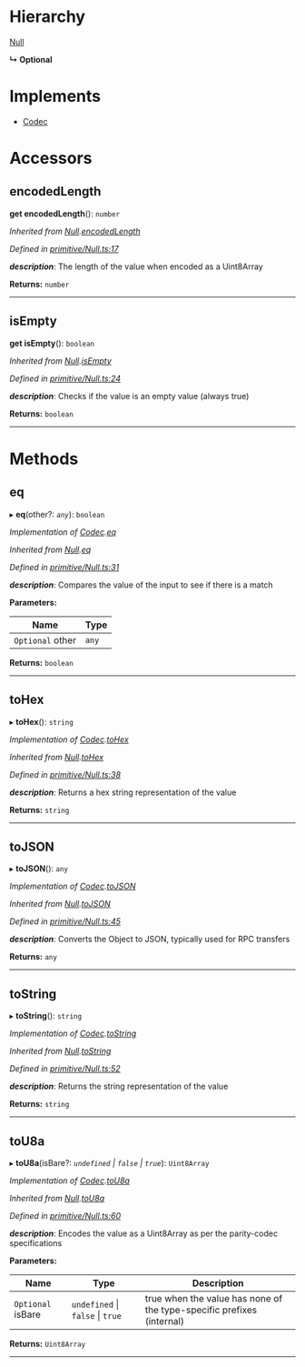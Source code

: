 

# Hierarchy

 [Null](_primitive_null_.null.md)

**↳ Optional**

# Implements

* [Codec](../interfaces/_types_.codec.md)

# Accessors

<a id="encodedlength"></a>

##  encodedLength

**get encodedLength**(): `number`

*Inherited from [Null](_primitive_null_.null.md).[encodedLength](_primitive_null_.null.md#encodedlength)*

*Defined in [primitive/Null.ts:17](https://github.com/polkadot-js/api/blob/7c4371b/packages/types/src/primitive/Null.ts#L17)*

*__description__*: The length of the value when encoded as a Uint8Array

**Returns:** `number`

___
<a id="isempty"></a>

##  isEmpty

**get isEmpty**(): `boolean`

*Inherited from [Null](_primitive_null_.null.md).[isEmpty](_primitive_null_.null.md#isempty)*

*Defined in [primitive/Null.ts:24](https://github.com/polkadot-js/api/blob/7c4371b/packages/types/src/primitive/Null.ts#L24)*

*__description__*: Checks if the value is an empty value (always true)

**Returns:** `boolean`

___

# Methods

<a id="eq"></a>

##  eq

▸ **eq**(other?: *`any`*): `boolean`

*Implementation of [Codec](../interfaces/_types_.codec.md).[eq](../interfaces/_types_.codec.md#eq)*

*Inherited from [Null](_primitive_null_.null.md).[eq](_primitive_null_.null.md#eq)*

*Defined in [primitive/Null.ts:31](https://github.com/polkadot-js/api/blob/7c4371b/packages/types/src/primitive/Null.ts#L31)*

*__description__*: Compares the value of the input to see if there is a match

**Parameters:**

| Name | Type |
| ------ | ------ |
| `Optional` other | `any` |

**Returns:** `boolean`

___
<a id="tohex"></a>

##  toHex

▸ **toHex**(): `string`

*Implementation of [Codec](../interfaces/_types_.codec.md).[toHex](../interfaces/_types_.codec.md#tohex)*

*Inherited from [Null](_primitive_null_.null.md).[toHex](_primitive_null_.null.md#tohex)*

*Defined in [primitive/Null.ts:38](https://github.com/polkadot-js/api/blob/7c4371b/packages/types/src/primitive/Null.ts#L38)*

*__description__*: Returns a hex string representation of the value

**Returns:** `string`

___
<a id="tojson"></a>

##  toJSON

▸ **toJSON**(): `any`

*Implementation of [Codec](../interfaces/_types_.codec.md).[toJSON](../interfaces/_types_.codec.md#tojson)*

*Inherited from [Null](_primitive_null_.null.md).[toJSON](_primitive_null_.null.md#tojson)*

*Defined in [primitive/Null.ts:45](https://github.com/polkadot-js/api/blob/7c4371b/packages/types/src/primitive/Null.ts#L45)*

*__description__*: Converts the Object to JSON, typically used for RPC transfers

**Returns:** `any`

___
<a id="tostring"></a>

##  toString

▸ **toString**(): `string`

*Implementation of [Codec](../interfaces/_types_.codec.md).[toString](../interfaces/_types_.codec.md#tostring)*

*Inherited from [Null](_primitive_null_.null.md).[toString](_primitive_null_.null.md#tostring)*

*Defined in [primitive/Null.ts:52](https://github.com/polkadot-js/api/blob/7c4371b/packages/types/src/primitive/Null.ts#L52)*

*__description__*: Returns the string representation of the value

**Returns:** `string`

___
<a id="tou8a"></a>

##  toU8a

▸ **toU8a**(isBare?: *`undefined` \| `false` \| `true`*): `Uint8Array`

*Implementation of [Codec](../interfaces/_types_.codec.md).[toU8a](../interfaces/_types_.codec.md#tou8a)*

*Inherited from [Null](_primitive_null_.null.md).[toU8a](_primitive_null_.null.md#tou8a)*

*Defined in [primitive/Null.ts:60](https://github.com/polkadot-js/api/blob/7c4371b/packages/types/src/primitive/Null.ts#L60)*

*__description__*: Encodes the value as a Uint8Array as per the parity-codec specifications

**Parameters:**

| Name | Type | Description |
| ------ | ------ | ------ |
| `Optional` isBare | `undefined` \| `false` \| `true` |  true when the value has none of the type-specific prefixes (internal) |

**Returns:** `Uint8Array`

___

